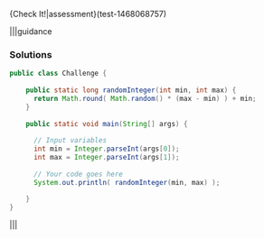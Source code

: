 {Check It!|assessment}(test-1468068757)

|||guidance
### Solutions
```java
public class Challenge {
  
    public static long randomInteger(int min, int max) {
      return Math.round( Math.random() * (max - min) ) + min;
    }
  
    public static void main(String[] args) {
      
      // Input variables
      int min = Integer.parseInt(args[0]);
      int max = Integer.parseInt(args[1]);
      
      // Your code goes here
      System.out.println( randomInteger(min, max) );
      
    }
}
```
|||